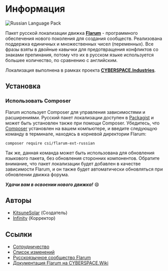 # Информация

![Russian Language Pack](//upload.wikimedia.org/wikipedia/commons/thumb/9/94/Flag-map_of_Russia.svg/1000px-Flag-map_of_Russia.svg.png)

Пакет русской локализации движка [**Flarum**](//flarum.org/) - программного обеспечения нового поколения для создания сообществ. Реализована поддержка единичных и множественных чисел (переменных). Все фразы взяты в двойные кавычки для предотвращения конфликтов со знаками препинания, потому что их в русском языке используется большее количество, по сравнению с английским.

Локализация выполнена в рамках проекта [**CYBERSPACE.Industries**](//cyberspace.industries/).

## Установка

### Использовать Composer

Flarum использует Composer для управления зависимостями и расширениями.
Русский пакет локализации доступен в [Packagist](//packagist.org/packages/csi/flarum-ext-russian) и может быть установлен также при помощи Composer.
Убедитесь, что [Composer](//getcomposer.org/) установлен на вашем компьютере, и введите следующую команду в терминале, находясь в корневой директории Flarum:

```
composer require csi/flarum-ext-russian
```

Так же, данная команда может быть использована для обновления языкового пакета, без обновления сторонних компонентов.
Обратите внимание, что пакет локализации будет добавлен в качестве зависимости Flarum, и он также будет автоматически обновляться при обновлении движка форума.

**_Удачи вам в освоении нового движка!_** :smile:

## Авторы

* [KitsuneSolar](//kitsune.solar/) (Создатель)
* [Infinity](//flarum.help/u/Infinity) (Корректор)

## Ссылки

- [Сотрудничество](CONTRIBUTING.md)
- [Список изменений](CHANGELOG.md)
- [Русскоязычное сообщество Flarum](//flarum.help/)
- [Документация Flarum на CYBERSPACE.Wiki](//flarum.cyberspace.wiki/)
